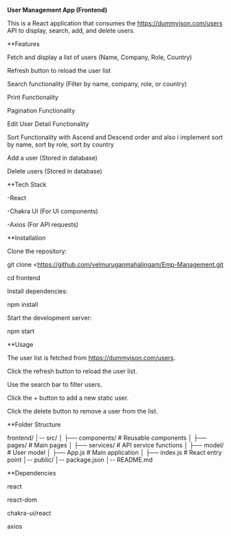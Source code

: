 **User Management App (Frontend)**

This is a React application that consumes the https://dummyjson.com/users API to display, search, add, and delete users.

**Features

Fetch and display a list of users (Name, Company, Role, Country)

Refresh button to reload the user list

Search functionality (Filter by name, company, role, or country)

Print Functionality

Pagination Functionality

Edit User Detail Functionality

Sort Functionality with Ascend and Descend order and also i implement sort by name, sort by role, sort by country

Add a user (Stored in database)

Delete users (Stored in database)

**Tech Stack

-React

-Chakra UI (For UI components)

-Axios (For API requests)

**Installation

Clone the repository:

git clone <https://github.com/velmuruganmahalingam/Emp-Management.git

>
cd frontend

Install dependencies:

npm install

Start the development server:

npm start

**Usage

The user list is fetched from https://dummyjson.com/users.

Click the refresh button to reload the user list.

Use the search bar to filter users.

Click the + button to add a new static user.

Click the delete button to remove a user from the list.

**Folder Structure

frontend/
│-- src/
│   ├── components/       # Reusable components
│   ├── pages/            # Main pages
│   ├── services/         # API service functions
│   ├── model/            # User model
│   ├── App.js            # Main application
│   ├── index.js          # React entry point
│-- public/
│-- package.json
│-- README.md

**Dependencies

react

react-dom

chakra-ui/react

axios